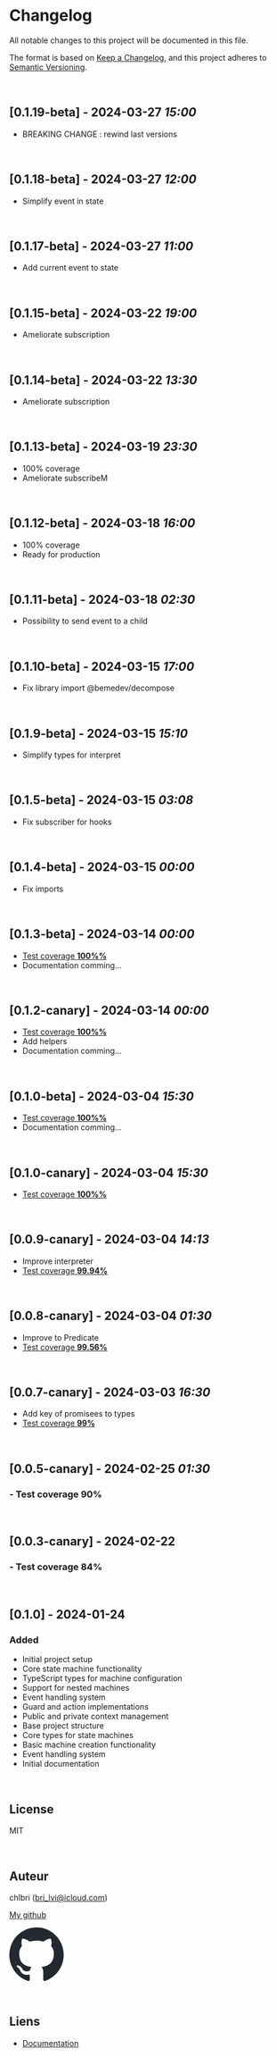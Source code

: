 # Changelog

All notable changes to this project will be documented in this file.

The format is based on
[Keep a Changelog](https://keepachangelog.com/en/1.0.0/), and this project
adheres to [Semantic Versioning](https://semver.org/spec/v2.0.0.html).

<br/>

## [0.1.19-beta] - 2024-03-27 _15:00_

- BREAKING CHANGE : rewind last versions

<br/>

## [0.1.18-beta] - 2024-03-27 _12:00_

- Simplify event in state

<br/>

## [0.1.17-beta] - 2024-03-27 _11:00_

- Add current event to state

<br/>

## [0.1.15-beta] - 2024-03-22 _19:00_

- Ameliorate subscription

<br/>

## [0.1.14-beta] - 2024-03-22 _13:30_

- Ameliorate subscription

<br/>

## [0.1.13-beta] - 2024-03-19 _23:30_

- 100% coverage
- Ameliorate subscribeM

<br/>

## [0.1.12-beta] - 2024-03-18 _16:00_

- 100% coverage
- Ready for production

<br/>

## [0.1.11-beta] - 2024-03-18 _02:30_

- Possibility to send event to a child

<br/>

## [0.1.10-beta] - 2024-03-15 _17:00_

- Fix library import @bemedev/decompose

<br/>

## [0.1.9-beta] - 2024-03-15 _15:10_

- Simplify types for interpret

<br/>

## [0.1.5-beta] - 2024-03-15 _03:08_

- Fix subscriber for hooks

<br/>

## [0.1.4-beta] - 2024-03-15 _00:00_

- Fix imports

<br/>

## [0.1.3-beta] - 2024-03-14 _00:00_

- <u>Test coverage **100%%**</u>
- Documentation comming...

<br/>

## [0.1.2-canary] - 2024-03-14 _00:00_

- <u>Test coverage **100%%**</u>
- Add helpers
- Documentation comming...

<br/>

## [0.1.0-beta] - 2024-03-04 _15:30_

- <u>Test coverage **100%%**</u>
- Documentation comming...

<br/>

## [0.1.0-canary] - 2024-03-04 _15:30_

- <u>Test coverage **100%%**</u>

<br/>

## [0.0.9-canary] - 2024-03-04 _14:13_

- Improve interpreter
- <u>Test coverage **99.94%**</u>

<br/>

## [0.0.8-canary] - 2024-03-04 _01:30_

- Improve to Predicate
- <u>Test coverage **99.56%**</u>

<br/>

## [0.0.7-canary] - 2024-03-03 _16:30_

- Add key of promisees to types
- <u>Test coverage **99%**</u>

<br/>

## [0.0.5-canary] - 2024-02-25 _01:30_

### - Test coverage **90%**

<br/>

## [0.0.3-canary] - 2024-02-22

### - Test coverage **84%**

<br/>

## [0.1.0] - 2024-01-24

### Added

- Initial project setup
- Core state machine functionality
- TypeScript types for machine configuration
- Support for nested machines
- Event handling system
- Guard and action implementations
- Public and private context management
- Base project structure
- Core types for state machines
- Basic machine creation functionality
- Event handling system
- Initial documentation

<br/>

## License

MIT

<br/>

## Auteur

chlbri (bri_lvi@icloud.com)

[My github](https://github.com/chlbri?tab=repositories)

[<svg width="98" height="96" xmlns="http://www.w3.org/2000/svg"><path fill-rule="evenodd" clip-rule="evenodd" d="M48.854 0C21.839 0 0 22 0 49.217c0 21.756 13.993 40.172 33.405 46.69 2.427.49 3.316-1.059 3.316-2.362 0-1.141-.08-5.052-.08-9.127-13.59 2.934-16.42-5.867-16.42-5.867-2.184-5.704-5.42-7.17-5.42-7.17-4.448-3.015.324-3.015.324-3.015 4.934.326 7.523 5.052 7.523 5.052 4.367 7.496 11.404 5.378 14.235 4.074.404-3.178 1.699-5.378 3.074-6.6-10.839-1.141-22.243-5.378-22.243-24.283 0-5.378 1.94-9.778 5.014-13.2-.485-1.222-2.184-6.275.486-13.038 0 0 4.125-1.304 13.426 5.052a46.97 46.97 0 0 1 12.214-1.63c4.125 0 8.33.571 12.213 1.63 9.302-6.356 13.427-5.052 13.427-5.052 2.67 6.763.97 11.816.485 13.038 3.155 3.422 5.015 7.822 5.015 13.2 0 18.905-11.404 23.06-22.324 24.283 1.78 1.548 3.316 4.481 3.316 9.126 0 6.6-.08 11.897-.08 13.526 0 1.304.89 2.853 3.316 2.364 19.412-6.52 33.405-24.935 33.405-46.691C97.707 22 75.788 0 48.854 0z" fill="#24292f"/></svg>](https://github.com/chlbri?tab=repositories)

<br/>

## Liens

- [Documentation](https://github.com/chlbri/app-ts)
